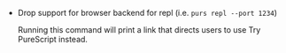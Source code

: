 * Drop support for browser backend for repl (i.e. `purs repl --port 1234`)

  Running this command will print a link that directs users to use
  Try PureScript instead.